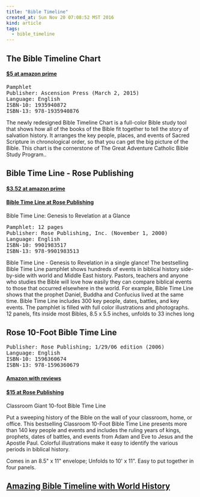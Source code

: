 ```yaml
---
title: "Bible Timeline"
created_at: Sun Nov 20 07:08:52 MST 2016
kind: article
tags:
  - bible_timeline
---
```


## The Bible Timeline Chart

#### <a href="https://www.amazon.com/Bible-Timeline-Chart-Jeff-Cavins/dp/1935940872" target="_blank">$5 at amazon prime</a>

<pre>
Pamphlet
Publisher: Ascension Press (March 2, 2015)
Language: English
ISBN-10: 1935940872
ISBN-13: 978-1935940876
</pre>

The newly redesigned Bible Timeline Chart is a full-color Bible study
tool that shows how all of the books of the Bible fit together to tell
the story of salvation history. It arranges the key people, places,
and events of Sacred Scripture in chronological order, so that you can
get the big picture of the Bible. This chart is the cornerstone of The
Great Adventure Catholic Bible Study Program..

## Bible Time Line - Rose Publishing

#### <a href="https://www.amazon.com/Bible-Time-Line-Genesis-Revelation/dp/9901983517" target="_blank">$3.52 at amazon prime</a>

#### <a href="http://www.rose-publishing.com/Bible-Time-Line-pamphlet-P54.aspx" target="_blank">Bible Time Line at Rose Publishing</a>

Bible Time Line: Genesis to Revelation at a Glance

<pre>
Pamphlet: 12 pages
Publisher: Rose Publishing, Inc. (November 1, 2000)
Language: English
ISBN-10: 9901983517
ISBN-13: 978-9901983513
</pre>

Bible Time Line - Genesis to Revelation in a single glance! The
bestselling Bible Time Line pamphlet shows hundreds of events in biblical
history side-by-side with world and Middle East history. Pastors,
teachers and anyone who studies the Bible will love how easily they
can compare biblical events to those that occurred elsewhere in the
world. For example, Bible Time Line shows that the prophet Daniel,
Buddha and Confucius lived at the same time. Bible Time Line includes
300 key people, dates, battles, and key events. The pamphlet is filled
with full color illustrations and photographs. 12 panels, fits inside
most Bibles, 8.5 x 5.5 inches, unfolds to 33 inches long

## Rose 10-Foot Bible Time Line

<pre>
Publisher: Rose Publishing; 1/29/06 edition (2006)
Language: English
ISBN-10: 1596360674
ISBN-13: 978-1596360679
</pre>

#### <a href="https://www.amazon.com/Giant-10-Foot-Bible-Time-Line/dp/1596360674" target="_blank">Amazon with reviews</a>

#### <a href="http://www.rose-publishing.com/Classroom-Giant-10-foot-Bible-Time-Line-P209.aspx" target="_blank">$15 at Rose Publishing</a>

Classroom Giant 10-foot Bible Time Line

Put a sweeping history of the Bible on the wall of your classroom, home,
or office. This bestselling Classroom 10-Foot Bible Time Line presents
more than 140 key people and events and includes the ruling years of
kings, prophets, dates of battles, and events from Adam and Eve to Jesus
and the Apostle Paul. Colorful illustrations make it easy to identify
the various periods in biblical history.

Comes in an 8.5" x 11" envelope; Unfolds to 10' x 11". Easy to put
together in four panels.


## <a href="http://bibletimeline.net/bibletimeline-about-us/" target="_blank">Amazing Bible Timeline with World History</a>

<!--
html boilerplate
<a href="" target="_blank"></a>
<a name=""></a>
<img src="" width="400px">
<ul>
  <li></li>
</ul>
<pre>
</pre>
<pre><code>
</code></pre>
<math xmlns='http://www.w3.org/1998/Math/MathML' display='block'>
</math>
-->
